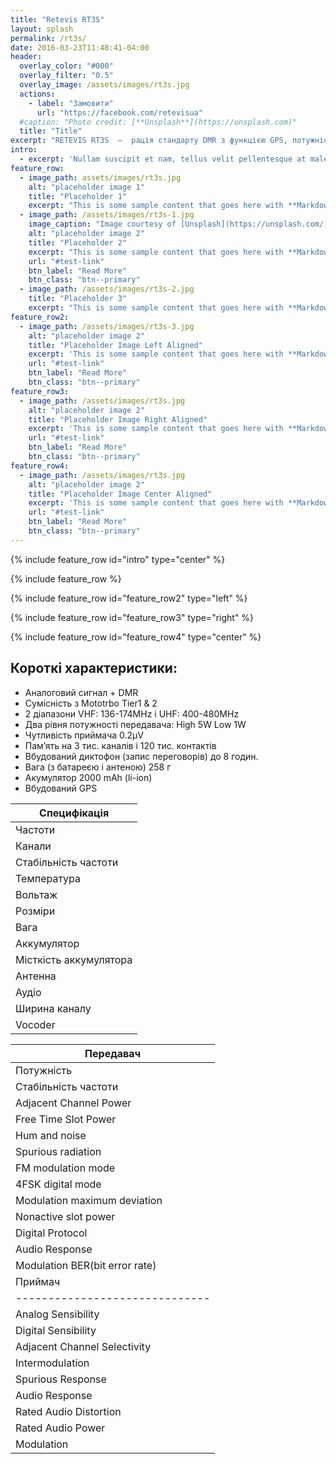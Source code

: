 ```yaml
---
title: "Retevis RT3S"
layout: splash
permalink: /rt3s/
date: 2016-03-23T11:48:41-04:00
header:
  overlay_color: "#000"
  overlay_filter: "0.5"
  overlay_image: /assets/images/rt3s.jpg
  actions:
    - label: "Замовити"
      url: "https://facebook.com/retevisua"
  #caption: "Photo credit: [**Unsplash**](https://unsplash.com)"
  title: "Title"
excerpt: "RETEVIS RT3S  –  рація стандарту DMR з функцією GPS, потужністю до 5 ват, двома діапазонами, шифруванням та сумісністю з Mototrbo Tier Ⅰ & Ⅱ."
intro: 
  - excerpt: 'Nullam suscipit et nam, tellus velit pellentesque at malesuada, enim eaque. Quis nulla, netus tempor in diam gravida tincidunt, *proin faucibus* voluptate felis id sollicitudin. Centered with `type="center"`'
feature_row:
  - image_path: assets/images/rt3s.jpg
    alt: "placeholder image 1"
    title: "Placeholder 1"
    excerpt: "This is some sample content that goes here with **Markdown** formatting."
  - image_path: /assets/images/rt3s-1.jpg
    image_caption: "Image courtesy of [Unsplash](https://unsplash.com/)"
    alt: "placeholder image 2"
    title: "Placeholder 2"
    excerpt: "This is some sample content that goes here with **Markdown** formatting."
    url: "#test-link"
    btn_label: "Read More"
    btn_class: "btn--primary"
  - image_path: /assets/images/rt3s-2.jpg
    title: "Placeholder 3"
    excerpt: "This is some sample content that goes here with **Markdown** formatting."
feature_row2:
  - image_path: /assets/images/rt3s-3.jpg
    alt: "placeholder image 2"
    title: "Placeholder Image Left Aligned"
    excerpt: 'This is some sample content that goes here with **Markdown** formatting. Left aligned with `type="left"`'
    url: "#test-link"
    btn_label: "Read More"
    btn_class: "btn--primary"
feature_row3:
  - image_path: /assets/images/rt3s.jpg
    alt: "placeholder image 2"
    title: "Placeholder Image Right Aligned"
    excerpt: 'This is some sample content that goes here with **Markdown** formatting. Right aligned with `type="right"`'
    url: "#test-link"
    btn_label: "Read More"
    btn_class: "btn--primary"
feature_row4:
  - image_path: /assets/images/rt3s.jpg
    alt: "placeholder image 2"
    title: "Placeholder Image Center Aligned"
    excerpt: 'This is some sample content that goes here with **Markdown** formatting. Centered with `type="center"`'
    url: "#test-link"
    btn_label: "Read More"
    btn_class: "btn--primary"
---
```


{% include feature_row id="intro" type="center" %}

{% include feature_row %}

{% include feature_row id="feature_row2" type="left" %}

{% include feature_row id="feature_row3" type="right" %}

{% include feature_row id="feature_row4" type="center" %}

## Короткі характеристики:

- Аналоговий сигнал + DMR
- Сумісність з Mototrbo Tier1 & 2
- 2 діапазони VHF: 136-174MHz і UHF: 400-480MHz
- Два рівня потужності передавача: High 5W Low 1W
- Чутливість приймача 0.2μV
- Пам’ять на 3 тис. каналів і 120 тис. контактів
- Вбудований диктофон (запис переговорів) до 8 годин.
- Вага (з батареєю і антеною) 258 г
- Акумулятор 2000 mAh (li-ion)
- Вбудований GPS

| Специфікація                   |
| ------------------------------ |
| Частоти                        | 136-174MHz &400-480MHz |
| Канали                         | 3000 |
| Стабільність частоти           | +-1ppm |
| Температура                    | \-30℃~+60℃ |
| Вольтаж                        | 7.4V DC |
| Розміри                        | 131 x 61 x 36mm |
| Вага                           | 258g (за батареєю) |
| Аккумулятор                    | Li-ion |
| Місткість аккумулятора         | 2000mAh |
| Антенна                        | 50Omega |
| Аудіо                          | 1W 16Omega |
| Ширина каналу                  | 12.5KHz |
| Vocoder                        | AMBE+2trade |

| Передавач                      |
| ------------------------------ |
| Потужність                     | Highle 5W, Lowle 1W |
| Стабільність частоти           | plusmn1.0ppm |
| Adjacent Channel Power         | le-60dB |
| Free Time Slot Power           | TDMA:le57dBm |
| Hum and noise                  | \-40dB 12.5KHz |
| Spurious radiation             | Antenna:9KHz-1GHz le-36dBm<br>1GHz-12.75GHz le-30dBm |
| FM modulation mode             | 11K0F3E 12.5KHz |
| 4FSK digital mode              | 12.5KHz(data only):7K60FXD<br>12.5KHz(data and voice):7K60FXW |
| Modulation maximum deviation   | 2.5KHz 12.5KHz |
| Nonactive slot power           | \-57dBm |
| Digital Protocol               | ETSI-TS102 361-1,-2,-3 |
| Audio Response                 | #ERROR! |
| Modulation BER(bit error rate) | le5% |
| Приймач                        |
| ------------------------------ |
| Analog Sensibility             | 0.2microV 12dB SINAD |
| Digital Sensibility            | 0.25microV(BER:5%) |
| Adjacent Channel Selectivity   | le-60dB 12.5KHz |
| Intermodulation                | le60dB |
| Spurious Response              | ge70dB |
| Audio Response                 | #ERROR! |
| Rated Audio Distortion         | ＜5% |
| Rated Audio Power              | 1W |
| Modulation                     | ge45dB 25KHz<br>ge40dB 12.5KHz |